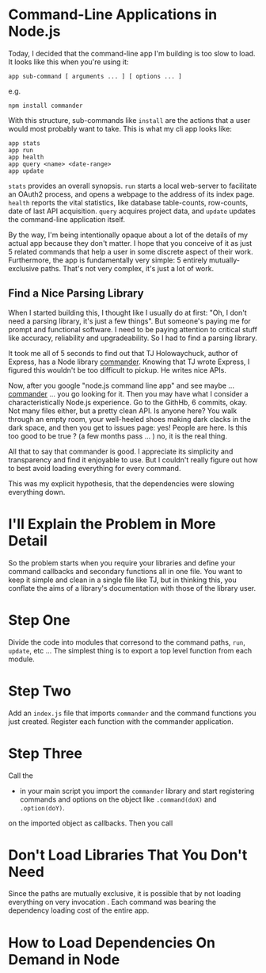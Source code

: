# Command-Line Applications in Node.js

Today, I decided that the command-line app I'm building is too slow to load.  It looks like this when you're using it:
 
````
app sub-command [ arguments ... ] [ options ... ]

````

e.g.


````
npm install commander

````

With this structure, sub-commands like `install` are the actions that a user would most probably want to take. This is what my cli app looks like: 

````
app stats
app run
app health
app query <name> <date-range>
app update

````

`stats` provides an overall synopsis. `run` starts a local web-server to facilitate an OAuth2 process, and opens a webpage to the address of its index page. `health` reports the vital statistics, like database table-counts, row-counts, date of last API acquisition. `query` acquires project data, and `update` updates the command-line application itself.

By the way, I'm being intentionally opaque about a lot of the details of my actual app because they don't matter. I hope that you conceive of it as just 5 related commands that help a user in some discrete aspect of their work. Furthermore, the app is fundamentally very simple: 5 entirely mutually-exclusive paths. That's not very complex, it's just a lot of work.

## Find a Nice Parsing Library 

When I started building this, I thought like I usually do at first: "Oh, I don't need a parsing library, it's just a few things". But someone's paying me for prompt and functional software. I need to be paying attention to critical stuff like accuracy, reliability and upgradeability. So I had to find a parsing library.

It took me all of 5 seconds to find out that TJ Holowaychuck, author of Express, has a Node library [commander](https://github.com/tj/commander.js). Knowing that TJ wrote Express, I figured this wouldn't be too difficult to pickup.  He writes nice APIs.

Now, after you google "node.js command line app" and see maybe ... [commander](htts://github.com/tj/commander.js) ... you go looking for it. Then you may have what I consider a characteristically Node.js experience. Go to the GithHb, 6 commits, okay. Not many files either, but a pretty clean API. Is anyone here? You walk through an empty room, your well-heeled shoes making dark clacks in the dark space, and then you get to issues page: yes! People are here. Is this too good to be true ? (a few months pass ... ) no, it is the real thing. 

All that to say that commander is good. I appreciate its simplicity and transparency and find it enjoyable to use. But I couldn't really figure out how to best avoid loading everything for every command.

This was my explicit hypothesis, that the dependencies were slowing everything down.

# I'll Explain the Problem in More Detail

So the problem starts when you require your libraries and define your command callbacks and secondary functions all in one file. You want to keep it simple and clean in a single file like TJ, but in thinking this, you conflate the aims of a library's documentation with those of the library user. 

# Step One

Divide the code into modules that corresond to the command paths, `run`, `update`, etc ... The simplest thing is to export a top level function from each module.

# Step Two

Add an `index.js` file that imports `commander` and the command functions you just created. Register each function with the commander application.

# Step Three

Call the 

+ in your main script you import the `commander` library and start registering commands and options on the object like `.command(doX)` and `.option(doY)`.

on the imported object as callbacks. Then you call 

# Don't Load Libraries That You Don't Need

Since the paths are mutually exclusive, it is possible that by not loading everything on very invocation . Each command was bearing the dependency loading cost of the entire app.

# How to Load Dependencies On Demand in Node



